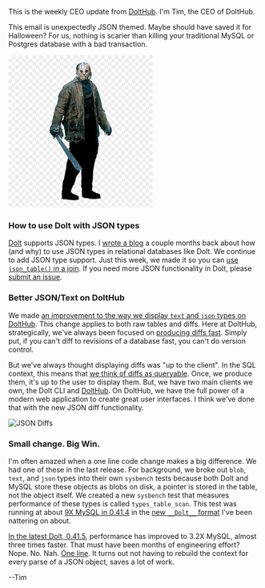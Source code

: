 This is the weekly CEO update from [DoltHub](https://www.dolthub.com/). I'm Tim, the CEO of DoltHub. 

This email is unexpectedly JSON themed. Maybe should have saved it for Halloween? For us, nothing is scarier than killing your traditional MySQL or Postgres database with a bad transaction.

[![Jason Voorhees](../images/jason-voorhees.png)](https://www.dolthub.com/blog/2022-09-23-dolt-rollback-options/)

### How to use Dolt with JSON types

[Dolt](https://www.doltdb.com) supports JSON types. I [wrote a blog](https://www.dolthub.com/blog/2022-06-30-working-with-json/) a couple months back about how (and why) to use JSON types in relational databases like Dolt. We continue to add JSON type support. Just this week, we made it so you can [use `json_table()` in a join](https://github.com/dolthub/go-mysql-server/pull/1261). If you need more JSON functionality in Dolt, please [submit an issue](https://github.com/dolthub/dolt/issues).

### Better JSON/Text on DoltHub

We made [an improvement to the way we display `text` and `json` types on DoltHub](https://www.dolthub.com/blog/2022-09-21-introducing-improved-json-and-text-diffs-on-dolthub/). This change applies to both raw tables and diffs. Here at DoltHub, strategically, we've always been focused on [producing diffs fast](https://www.dolthub.com/blog/2022-09-09-data-diff/). Simply put, if you can't diff to revisions of a database fast, you can't do version control. 

But we've always thought displaying diffs was "up to the client". In the SQL context, this means that [we think of diffs as queryable](https://www.dolthub.com/blog/2020-04-24-using-dolt-to-find-test-regressions/). Once, we produce them, it's up to the user to display them. But, we have two main clients we own, the Dolt CLI and [DoltHub](https://wwww.dolthub.com). On DoltHub, we have the full power of a modern web application to create great user interfaces. I think we've done that with the new JSON diff functionality.

![JSON Diffs](../images/json-diff-delats.png)

### Small change. Big Win.

I'm often amazed when a one line code change makes a big difference. We had one of these in the last release. For background, we broke out `blob`, `text`, and `json` types into their own `sysbench` tests because both Dolt and MySQL store these objects as blobs on disk, a pointer is stored in the table, not the object itself. We created a new `sysbench` test that measures performance of these types is called `types_table_scan`. This test was running at about [9X MySQL in 0.41.4](https://github.com/dolthub/dolt/releases/tag/v0.41.4) in the [new `__Dolt__` format](https://www.dolthub.com/blog/2022-09-19-new-format-dolthub/) I've been nattering on about. 

[In the latest Dolt, 0.41.5](https://github.com/dolthub/dolt/releases/tag/v0.41.5), performance has improved to 3.2X MySQL, almost three times faster. That must have been months of engineering effort? Nope. No. Nah. [One line](https://github.com/dolthub/go-mysql-server/pull/1270). It turns out not having to rebuild the context for every parse of a JSON object, saves a lot of work.

--Tim
